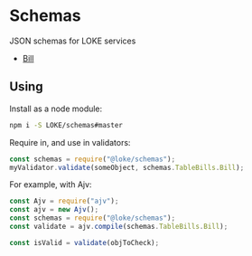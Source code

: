 # Schemas

JSON schemas for LOKE services

- [Bill](https://devdocs.loke.com.au/content/docson/#https://devdocs.loke.com.au/content/schemas/bill.json)

## Using

Install as a node module:

```sh
npm i -S LOKE/schemas#master
```

Require in, and use in validators:

```js
const schemas = require("@loke/schemas");
myValidator.validate(someObject, schemas.TableBills.Bill);
```

For example, with Ajv:

```js
const Ajv = require("ajv");
const ajv = new Ajv();
const schemas = require("@loke/schemas");
const validate = ajv.compile(schemas.TableBills.Bill);

const isValid = validate(objToCheck);
```
